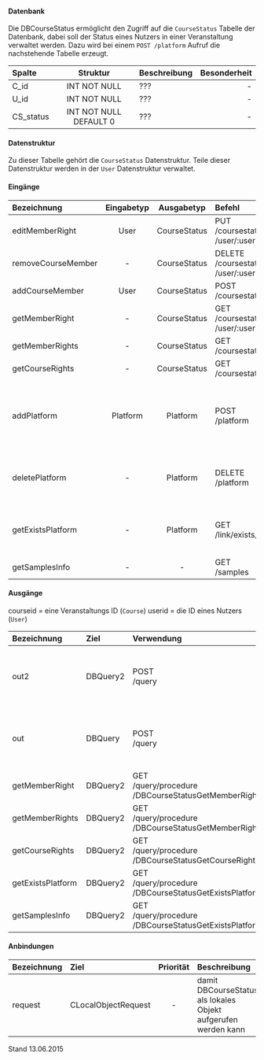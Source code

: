 #### Datenbank
Die DBCourseStatus ermöglicht den Zugriff auf die `CourseStatus` Tabelle der Datenbank, dabei soll
der Status eines Nutzers in einer Veranstaltung verwaltet werden.
Dazu wird bei einem `POST /platform` Aufruf die nachstehende Tabelle erzeugt.

| Spalte        | Struktur  | Beschreibung | Besonderheit |
| :------       |:---------:| :------------| -----------: |
|C_id|INT NOT NULL| ??? |-|
|U_id|INT NOT NULL| ??? |-|
|CS_status|INT NOT NULL DEFAULT 0| ??? |-|

#### Datenstruktur
Zu dieser Tabelle gehört die `CourseStatus` Datenstruktur.
Teile dieser Datenstruktur werden in der `User` Datenstruktur verwaltet.

#### Eingänge
| Bezeichnung  | Eingabetyp  | Ausgabetyp | Befehl | Beschreibung |
| :----------- |:-----------:| :---------:| :----- | :----------- |
|editMemberRight|User|CourseStatus|PUT<br>/coursestatus/course/:courseid<br>/user/:userid| ??? |
|removeCourseMember|-|CourseStatus|DELETE<br>/coursestatus/course/:courseid<br>/user/:userid| ??? |
|addCourseMember|User|CourseStatus|POST<br>/coursestatus| ??? |
|getMemberRight|-|CourseStatus|GET<br>/coursestatus/course/:courseid<br>/user/:userid| ??? |
|getMemberRights|-|CourseStatus|GET<br>/coursestatus/user/:userid| ??? |
|getCourseRights|-|CourseStatus|GET<br>/coursestatus/course/:courseid| ??? |
|addPlatform|Platform|Platform|POST<br>/platform|installiert dies zugehörige Tabelle und die Prozeduren für diese Plattform|
|deletePlatform|-|Platform|DELETE<br>/platform|entfernt die Tabelle und Prozeduren aus der Plattform|
|getExistsPlatform|-|Platform|GET<br>/link/exists/platform| prüft, ob die Tabelle und die Prozeduren existieren |
|getSamplesInfo|-|-|GET<br>/samples| ??? |

#### Ausgänge
courseid = eine Veranstaltungs ID (`Course`)
userid = die ID eines Nutzers (`User`)

| Bezeichnung  | Ziel  | Verwendung | Beschreibung |
| :----------- |:----- | :--------- | :----------- |
|out2|DBQuery2|POST<br>/query| wird für EDIT, DELETE<br>und POST<br>SQL-Templates verwendet |
|out|DBQuery|POST<br>/query| wird für EDIT, DELETE<br>und POST<br>SQL-Templates verwendet |
|getMemberRight|DBQuery2|GET<br>/query/procedure<br>/DBCourseStatusGetMemberRight/:courseid/:userid| Prozeduraufruf |
|getMemberRights|DBQuery2|GET<br>/query/procedure<br>/DBCourseStatusGetMemberRights/:userid| Prozeduraufruf |
|getCourseRights|DBQuery2|GET<br>/query/procedure<br>/DBCourseStatusGetCourseRights/:courseid| Prozeduraufruf |
|getExistsPlatform|DBQuery2|GET<br>/query/procedure<br>/DBCourseStatusGetExistsPlatform| Prozeduraufruf |
|getSamplesInfo|DBQuery2|GET<br>/query/procedure<br>/DBCourseStatusGetExistsPlatform| Prozeduraufruf |

#### Anbindungen
| Bezeichnung  | Ziel  | Priorität | Beschreibung |
| :----------- |:----- | :--------:| :------------|
|request|CLocalObjectRequest|-| damit DBCourseStatus als lokales Objekt aufgerufen werden kann |

Stand 13.06.2015